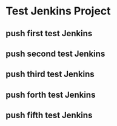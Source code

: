 # Test Jenkins Project

## push first test Jenkins
## push second test Jenkins
## push third test Jenkins
## push forth test Jenkins
## push fifth test Jenkins

